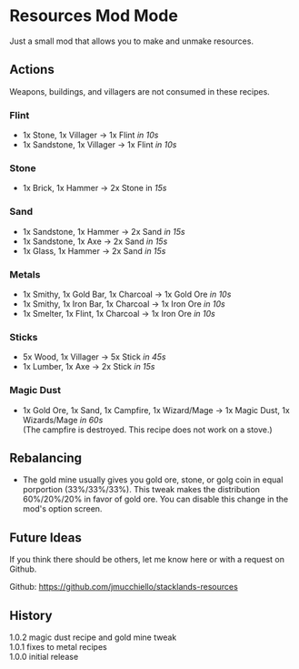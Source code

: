 # Resources Mod Mode

Just a small mod that allows you to make and unmake resources.

## Actions
Weapons, buildings, and villagers are not consumed in these recipes.

### Flint
* 1x Stone, 1x Villager -> 1x Flint _in 10s_
* 1x Sandstone, 1x Villager -> 1x Flint _in 10s_

### Stone
* 1x Brick, 1x Hammer -> 2x Stone in _15s_

### Sand
* 1x Sandstone, 1x Hammer -> 2x Sand _in 15s_
* 1x Sandstone, 1x Axe -> 2x Sand _in 15s_
* 1x Glass, 1x Hammer -> 2x Sand _in 15s_

### Metals
* 1x Smithy, 1x Gold Bar, 1x Charcoal -> 1x Gold Ore _in 10s_
* 1x Smithy, 1x Iron Bar, 1x Charcoal -> 1x Iron Ore _in 10s_
* 1x Smelter, 1x Flint, 1x Charcoal -> 1x Iron Ore _in 10s_

### Sticks
* 5x Wood, 1x Villager -> 5x Stick _in 45s_
* 1x Lumber, 1x Axe -> 2x Stick _in 15s_

### Magic Dust
* 1x Gold Ore, 1x Sand, 1x Campfire, 1x Wizard/Mage -> 1x Magic Dust, 1x Wizards/Mage _in 60s_<br>(The campfire is destroyed. This recipe does not work on a stove.)

## Rebalancing

* The gold mine usually gives you gold ore, stone, or golg coin in equal porportion (33%/33%/33%). This tweak makes the distribution 60%/20%/20% in favor of gold ore. You can disable this change in the mod's option screen.

## Future Ideas

If you think there should be others, let me know here or with a request on Github.

Github: https://github.com/jmucchiello/stacklands-resources

## History

1.0.2 magic dust recipe and gold mine tweak<br/>
1.0.1 fixes to metal recipes<br/>
1.0.0 initial release